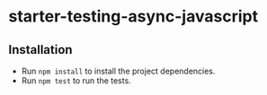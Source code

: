 # starter-testing-async-javascript

## Installation

- Run `npm install` to install the project dependencies.
- Run `npm test` to run the tests. 